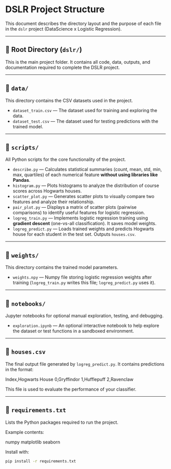 # DSLR Project Structure

This document describes the directory layout and the purpose of each file in the `dslr` project (DataScience x Logistic Regression).

---

## 📁 Root Directory (`dslr/`)

This is the main project folder. It contains all code, data, outputs, and documentation required to complete the DSLR project.

---

## 📁 `data/`

This directory contains the CSV datasets used in the project.

- `dataset_train.csv` — The dataset used for training and exploring the data.
- `dataset_test.csv` — The dataset used for testing predictions with the trained model.

---

## 📁 `scripts/`

All Python scripts for the core functionality of the project.

- `describe.py` — Calculates statistical summaries (count, mean, std, min, max, quartiles) of each numerical feature **without using libraries like Pandas**.
- `histogram.py` — Plots histograms to analyze the distribution of course scores across Hogwarts houses.
- `scatter_plot.py` — Generates scatter plots to visually compare two features and analyze their relationship.
- `pair_plot.py` — Displays a matrix of scatter plots (pairwise comparisons) to identify useful features for logistic regression.
- `logreg_train.py` — Implements logistic regression training using **gradient descent** (one-vs-all classification). It saves model weights.
- `logreg_predict.py` — Loads trained weights and predicts Hogwarts house for each student in the test set. Outputs `houses.csv`.

---

## 📁 `weights/`

This directory contains the trained model parameters.

- `weights.npy` — Numpy file storing logistic regression weights after training (`logreg_train.py` writes this file; `logreg_predict.py` uses it).

---

## 📁 `notebooks/`

Jupyter notebooks for optional manual exploration, testing, and debugging.

- `exploration.ipynb` — An optional interactive notebook to help explore the dataset or test functions in a sandboxed environment.

---

## 📄 `houses.csv`

The final output file generated by `logreg_predict.py`. It contains predictions in the format:

Index,Hogwarts House
0,Gryffindor
1,Hufflepuff
2,Ravenclaw


This file is used to evaluate the performance of your classifier.

---

## 📄 `requirements.txt`

Lists the Python packages required to run the project.

Example contents:

numpy
matplotlib
seaborn


Install with:

```bash
pip install -r requirements.txt
```
